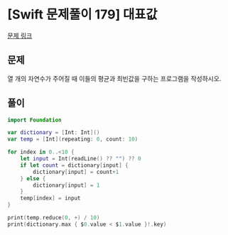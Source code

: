 # [Swift 문제풀이 179] 대표값
 
[문제 링크](https://www.acmicpc.net/problem/2592)

## 문제

열 개의 자연수가 주어질 때 이들의 평균과 최빈값을 구하는 프로그램을 작성하시오.

## 풀이

```swift
import Foundation

var dictionary = [Int: Int]()
var temp = [Int](repeating: 0, count: 10)

for index in 0..<10 {
    let input = Int(readLine() ?? "") ?? 0
    if let count = dictionary[input] {
        dictionary[input] = count+1
    } else {
        dictionary[input] = 1
    }
    temp[index] = input
}

print(temp.reduce(0, +) / 10)
print(dictionary.max { $0.value < $1.value }!.key)
```
